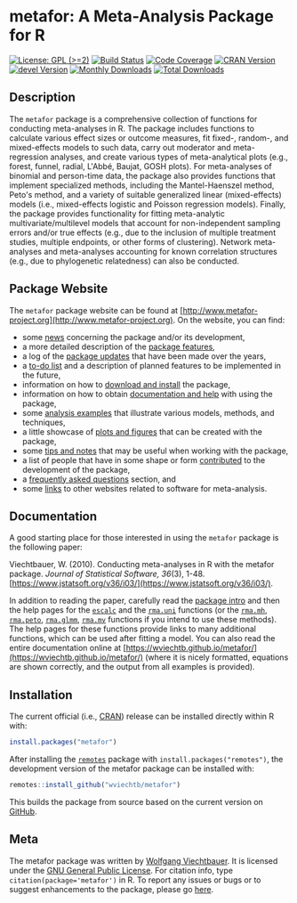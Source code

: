 metafor: A Meta-Analysis Package for R
======================================

[![License: GPL (>=2)](https://img.shields.io/badge/license-GPL-blue)](https://www.gnu.org/licenses/old-licenses/gpl-2.0.en.html)
[![Build Status](https://travis-ci.org/wviechtb/metafor.svg?branch=master)](https://travis-ci.org/wviechtb/metafor)
[![Code Coverage](https://codecov.io/gh/wviechtb/metafor/branch/master/graph/badge.svg)](https://codecov.io/gh/wviechtb/metafor)
[![CRAN Version](https://www.r-pkg.org/badges/version/metafor)](https://cran.r-project.org/package=metafor)
[![devel Version](https://img.shields.io/badge/devel-2.5--50-brightgreen.svg)](http://www.metafor-project.org/doku.php/installation#development_version)
[![Monthly Downloads](https://cranlogs.r-pkg.org/badges/metafor)](https://cranlogs.r-pkg.org/badges/metafor)
[![Total Downloads](https://cranlogs.r-pkg.org/badges/grand-total/metafor)](https://cranlogs.r-pkg.org/badges/grand-total/metafor)

## Description

The `metafor` package is a comprehensive collection of functions for conducting meta-analyses in R. The package includes functions to calculate various effect sizes or outcome measures, fit fixed-, random-, and mixed-effects models to such data, carry out moderator and meta-regression analyses, and create various types of meta-analytical plots (e.g., forest, funnel, radial, L'Abbé, Baujat, GOSH plots). For meta-analyses of binomial and person-time data, the package also provides functions that implement specialized methods, including the Mantel-Haenszel method, Peto's method, and a variety of suitable generalized linear (mixed-effects) models (i.e., mixed-effects logistic and Poisson regression models). Finally, the package provides functionality for fitting meta-analytic multivariate/multilevel models that account for non-independent sampling errors and/or true effects (e.g., due to the inclusion of multiple treatment studies, multiple endpoints, or other forms of clustering). Network meta-analyses and meta-analyses accounting for known correlation structures (e.g., due to phylogenetic relatedness) can also be conducted.

## Package Website

The `metafor` package website can be found at [http://www.metafor-project.org](http://www.metafor-project.org). On the website, you can find:

* some [news](http://www.metafor-project.org/doku.php/news:news) concerning the package and/or its development,
* a more detailed description of the [package features](http://www.metafor-project.org/doku.php/features),
* a log of the [package updates](http://www.metafor-project.org/doku.php/updates) that have been made over the years,
* a [to-do list](http://www.metafor-project.org/doku.php/todo) and a description of planned features to be implemented in the future,
* information on how to [download and install](http://www.metafor-project.org/doku.php/installation) the package,
* information on how to obtain [documentation and help](http://www.metafor-project.org/doku.php/help) with using the package,
* some [analysis examples](http://www.metafor-project.org/doku.php/analyses) that illustrate various models, methods, and techniques,
* a little showcase of [plots and figures](http://www.metafor-project.org/doku.php/plots) that can be created with the package,
* some [tips and notes](http://www.metafor-project.org/doku.php/tips) that may be useful when working with the package,
* a list of people that have in some shape or form [contributed](http://www.metafor-project.org/doku.php/contributors) to the development of the package,
* a [frequently asked questions](http://www.metafor-project.org/doku.php/faq) section, and
* some [links](http://www.metafor-project.org/doku.php/links) to other websites related to software for meta-analysis.

## Documentation

A good starting place for those interested in using the `metafor` package is the following paper:

Viechtbauer, W. (2010). Conducting meta-analyses in R with the metafor package. *Journal of Statistical Software, 36*(3), 1-48. [https://www.jstatsoft.org/v36/i03/](https://www.jstatsoft.org/v36/i03/).

In addition to reading the paper, carefully read the [package intro](https://wviechtb.github.io/metafor/reference/metafor-package.html) and then the help pages for the [`escalc`](https://wviechtb.github.io/metafor/reference/escalc.html) and the [`rma.uni`](https://wviechtb.github.io/metafor/reference/rma.uni.html) functions (or the [`rma.mh`](https://wviechtb.github.io/metafor/reference/rma.mh.html), [`rma.peto`](https://wviechtb.github.io/metafor/reference/rma.peto.html), [`rma.glmm`](https://wviechtb.github.io/metafor/reference/rma.glmm.html), [`rma.mv`](https://wviechtb.github.io/metafor/reference/rma.mv.html) functions if you intend to use these methods). The help pages for these functions provide links to many additional functions, which can be used after fitting a model. You can also read the entire documentation online at [https://wviechtb.github.io/metafor/](https://wviechtb.github.io/metafor/) (where it is nicely formatted, equations are shown correctly, and the output from all examples is provided).

## Installation

The current official (i.e., [CRAN](https://cran.r-project.org/package=metafor)) release can be installed directly within R with:
```r
install.packages("metafor")
```

After installing the [`remotes`](https://cran.r-project.org/package=remotes) package with ```install.packages("remotes")```, the development version of the metafor package can be installed with:
```r
remotes::install_github("wviechtb/metafor")
```
This builds the package from source based on the current version on [GitHub](https://github.com/wviechtb/metafor).

## Meta

The metafor package was written by [Wolfgang Viechtbauer](http://www.wvbauer.com/). It is licensed under the [GNU General Public License](https://www.gnu.org/licenses/old-licenses/gpl-2.0.txt). For citation info, type `citation(package='metafor')` in R. To report any issues or bugs or to suggest enhancements to the package, please go [here](https://github.com/wviechtb/metafor/issues).
